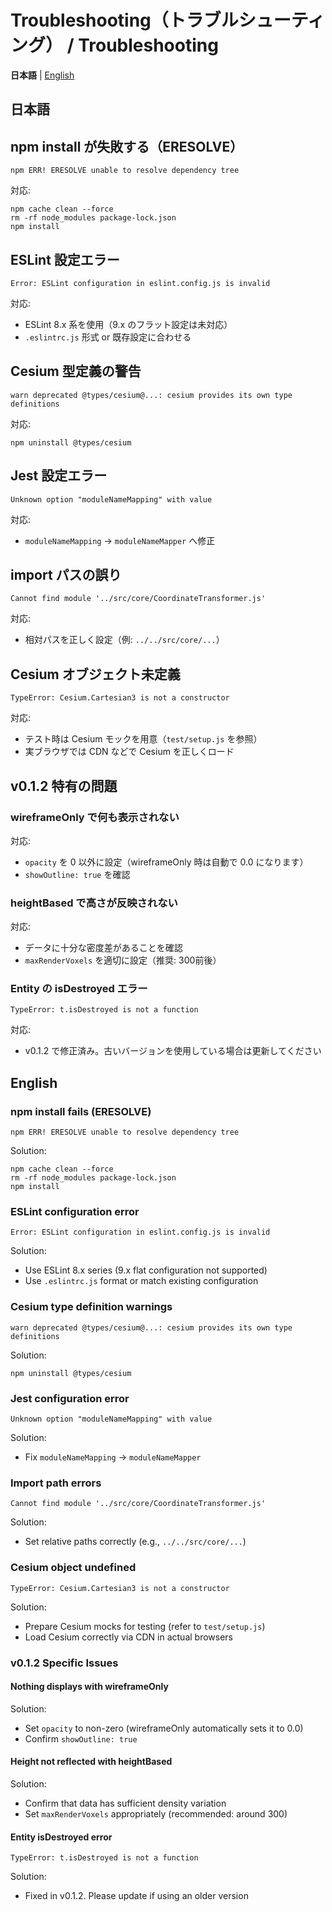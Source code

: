 # Troubleshooting（トラブルシューティング） / Troubleshooting

**日本語** | [English](#english)

## 日本語

## npm install が失敗する（ERESOLVE）
```
npm ERR! ERESOLVE unable to resolve dependency tree
```
対応:
```
npm cache clean --force
rm -rf node_modules package-lock.json
npm install
```

## ESLint 設定エラー
```
Error: ESLint configuration in eslint.config.js is invalid
```
対応:
- ESLint 8.x 系を使用（9.x のフラット設定は未対応）
- `.eslintrc.js` 形式 or 既存設定に合わせる

## Cesium 型定義の警告
```
warn deprecated @types/cesium@...: cesium provides its own type definitions
```
対応:
```
npm uninstall @types/cesium
```

## Jest 設定エラー
```
Unknown option "moduleNameMapping" with value
```
対応:
- `moduleNameMapping` → `moduleNameMapper` へ修正

## import パスの誤り
```
Cannot find module '../src/core/CoordinateTransformer.js'
```
対応:
- 相対パスを正しく設定（例: `../../src/core/...`）

## Cesium オブジェクト未定義
```
TypeError: Cesium.Cartesian3 is not a constructor
```
対応:
- テスト時は Cesium モックを用意（`test/setup.js` を参照）
- 実ブラウザでは CDN などで Cesium を正しくロード

## v0.1.2 特有の問題

### wireframeOnly で何も表示されない
対応:
- `opacity` を 0 以外に設定（wireframeOnly 時は自動で 0.0 になります）
- `showOutline: true` を確認

### heightBased で高さが反映されない
対応:
- データに十分な密度差があることを確認
- `maxRenderVoxels` を適切に設定（推奨: 300前後）

### Entity の isDestroyed エラー
```
TypeError: t.isDestroyed is not a function
```
対応:
- v0.1.2 で修正済み。古いバージョンを使用している場合は更新してください

## English

### npm install fails (ERESOLVE)
```
npm ERR! ERESOLVE unable to resolve dependency tree
```
Solution:
```
npm cache clean --force
rm -rf node_modules package-lock.json
npm install
```

### ESLint configuration error
```
Error: ESLint configuration in eslint.config.js is invalid
```
Solution:
- Use ESLint 8.x series (9.x flat configuration not supported)
- Use `.eslintrc.js` format or match existing configuration

### Cesium type definition warnings
```
warn deprecated @types/cesium@...: cesium provides its own type definitions
```
Solution:
```
npm uninstall @types/cesium
```

### Jest configuration error
```
Unknown option "moduleNameMapping" with value
```
Solution:
- Fix `moduleNameMapping` → `moduleNameMapper`

### Import path errors
```
Cannot find module '../src/core/CoordinateTransformer.js'
```
Solution:
- Set relative paths correctly (e.g., `../../src/core/...`)

### Cesium object undefined
```
TypeError: Cesium.Cartesian3 is not a constructor
```
Solution:
- Prepare Cesium mocks for testing (refer to `test/setup.js`)
- Load Cesium correctly via CDN in actual browsers

### v0.1.2 Specific Issues

#### Nothing displays with wireframeOnly
Solution:
- Set `opacity` to non-zero (wireframeOnly automatically sets it to 0.0)
- Confirm `showOutline: true`

#### Height not reflected with heightBased
Solution:
- Confirm that data has sufficient density variation
- Set `maxRenderVoxels` appropriately (recommended: around 300)

#### Entity isDestroyed error
```
TypeError: t.isDestroyed is not a function
```
Solution:
- Fixed in v0.1.2. Please update if using an older version
